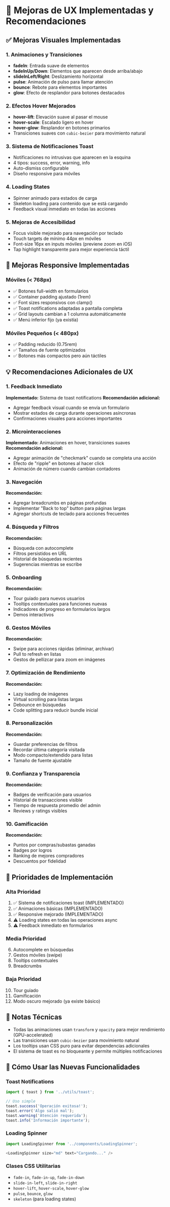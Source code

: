 # 🎨 Mejoras de UX Implementadas y Recomendaciones

## ✅ Mejoras Visuales Implementadas

### 1. Animaciones y Transiciones
- **fadeIn**: Entrada suave de elementos
- **fadeInUp/Down**: Elementos que aparecen desde arriba/abajo
- **slideInLeft/Right**: Deslizamiento horizontal
- **pulse**: Animación de pulso para llamar atención
- **bounce**: Rebote para elementos importantes
- **glow**: Efecto de resplandor para botones destacados

### 2. Efectos Hover Mejorados
- **hover-lift**: Elevación suave al pasar el mouse
- **hover-scale**: Escalado ligero en hover
- **hover-glow**: Resplandor en botones primarios
- Transiciones suaves con `cubic-bezier` para movimiento natural

### 3. Sistema de Notificaciones Toast
- Notificaciones no intrusivas que aparecen en la esquina
- 4 tipos: success, error, warning, info
- Auto-dismiss configurable
- Diseño responsive para móviles

### 4. Loading States
- Spinner animado para estados de carga
- Skeleton loading para contenido que se está cargando
- Feedback visual inmediato en todas las acciones

### 5. Mejoras de Accesibilidad
- Focus visible mejorado para navegación por teclado
- Touch targets de mínimo 44px en móviles
- Font-size 16px en inputs móviles (previene zoom en iOS)
- Tap highlight transparente para mejor experiencia táctil

## 📱 Mejoras Responsive Implementadas

### Móviles (< 768px)
- ✅ Botones full-width en formularios
- ✅ Container padding ajustado (1rem)
- ✅ Font sizes responsivos con clamp()
- ✅ Toast notifications adaptadas a pantalla completa
- ✅ Grid layouts cambian a 1 columna automáticamente
- ✅ Menú inferior fijo (ya existía)

### Móviles Pequeños (< 480px)
- ✅ Padding reducido (0.75rem)
- ✅ Tamaños de fuente optimizados
- ✅ Botones más compactos pero aún táctiles

## 💡 Recomendaciones Adicionales de UX

### 1. Feedback Inmediato
**Implementado:** Sistema de toast notifications
**Recomendación adicional:**
- Agregar feedback visual cuando se envía un formulario
- Mostrar estados de carga durante operaciones asíncronas
- Confirmaciones visuales para acciones importantes

### 2. Microinteracciones
**Implementado:** Animaciones en hover, transiciones suaves
**Recomendación adicional:**
- Agregar animación de "checkmark" cuando se completa una acción
- Efecto de "ripple" en botones al hacer click
- Animación de número cuando cambian contadores

### 3. Navegación
**Recomendación:**
- Agregar breadcrumbs en páginas profundas
- Implementar "Back to top" button para páginas largas
- Agregar shortcuts de teclado para acciones frecuentes

### 4. Búsqueda y Filtros
**Recomendación:**
- Búsqueda con autocomplete
- Filtros persistidos en URL
- Historial de búsquedas recientes
- Sugerencias mientras se escribe

### 5. Onboarding
**Recomendación:**
- Tour guiado para nuevos usuarios
- Tooltips contextuales para funciones nuevas
- Indicadores de progreso en formularios largos
- Demos interactivos

### 6. Gestos Móviles
**Recomendación:**
- Swipe para acciones rápidas (eliminar, archivar)
- Pull to refresh en listas
- Gestos de pellizcar para zoom en imágenes

### 7. Optimización de Rendimiento
**Recomendación:**
- Lazy loading de imágenes
- Virtual scrolling para listas largas
- Debounce en búsquedas
- Code splitting para reducir bundle inicial

### 8. Personalización
**Recomendación:**
- Guardar preferencias de filtros
- Recordar última categoría visitada
- Modo compacto/extendido para listas
- Tamaño de fuente ajustable

### 9. Confianza y Transparencia
**Recomendación:**
- Badges de verificación para usuarios
- Historial de transacciones visible
- Tiempo de respuesta promedio del admin
- Reviews y ratings visibles

### 10. Gamificación
**Recomendación:**
- Puntos por compras/subastas ganadas
- Badges por logros
- Ranking de mejores compradores
- Descuentos por fidelidad

## 🎯 Prioridades de Implementación

### Alta Prioridad
1. ✅ Sistema de notificaciones toast (IMPLEMENTADO)
2. ✅ Animaciones básicas (IMPLEMENTADO)
3. ✅ Responsive mejorado (IMPLEMENTADO)
4. ⚠️ Loading states en todas las operaciones async
5. ⚠️ Feedback inmediato en formularios

### Media Prioridad
6. Autocomplete en búsquedas
7. Gestos móviles (swipe)
8. Tooltips contextuales
9. Breadcrumbs

### Baja Prioridad
10. Tour guiado
11. Gamificación
12. Modo oscuro mejorado (ya existe básico)

## 📝 Notas Técnicas

- Todas las animaciones usan `transform` y `opacity` para mejor rendimiento (GPU-accelerated)
- Las transiciones usan `cubic-bezier` para movimiento natural
- Los tooltips usan CSS puro para evitar dependencias adicionales
- El sistema de toast es no bloqueante y permite múltiples notificaciones

## 🚀 Cómo Usar las Nuevas Funcionalidades

### Toast Notifications
```typescript
import { toast } from '../utils/toast';

// Uso simple
toast.success('Operación exitosa!');
toast.error('Algo salió mal');
toast.warning('Atención requerida');
toast.info('Información importante');
```

### Loading Spinner
```typescript
import LoadingSpinner from '../components/LoadingSpinner';

<LoadingSpinner size="md" text="Cargando..." />
```

### Clases CSS Utilitarias
- `fade-in`, `fade-in-up`, `fade-in-down`
- `slide-in-left`, `slide-in-right`
- `hover-lift`, `hover-scale`, `hover-glow`
- `pulse`, `bounce`, `glow`
- `skeleton` (para loading states)

